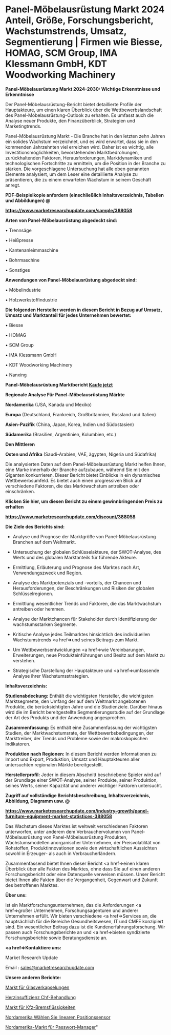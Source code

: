# Panel-Möbelausrüstung Markt 2024 Anteil, Größe, Forschungsbericht, Wachstumstrends, Umsatz, Segmentierung | Firmen wie Biesse, HOMAG, SCM Group, IMA Klessmann GmbH, KDT Woodworking Machinery

<strong>Panel-Möbelausrüstung Markt 2024-2030: Wichtige Erkenntnisse und Erkenntnisse</strong>

Der Panel-Möbelausrüstung-Bericht bietet detaillierte Profile der Hauptakteure, um einen klaren Überblick über die Wettbewerbslandschaft des Panel-Möbelausrüstung-Outlook zu erhalten. Es umfasst auch die Analyse neuer Produkte, den Finanzüberblick, Strategien und Marketingtrends.

Panel-Möbelausrüstung Markt - Die Branche hat in den letzten zehn Jahren ein solides Wachstum verzeichnet, und es wird erwartet, dass sie in den kommenden Jahrzehnten viel erreichen wird. Daher ist es wichtig, alle Investitionsmöglichkeiten, bevorstehenden Marktbedrohungen, zurückhaltenden Faktoren, Herausforderungen, Marktdynamiken und technologischen Fortschritte zu ermitteln, um die Position in der Branche zu stärken. Die vorgeschlagene Untersuchung hat alle oben genannten Elemente analysiert, um dem Leser eine detaillierte Analyse zu präsentieren, die zu einem erwarteten Wachstum in seinem Geschäft anregt.



<strong><b>PDF-Beispielkopie anfordern (einschließlich Inhaltsverzeichnis, Tabellen und Abbildungen) @ </b></strong>

<strong><a href=https://www.marketresearchupdate.com/sample/388058>

<strong>https://www.marketresearchupdate.com/sample/388058</u></a></strong></strong>



<strong>Arten von Panel-Möbelausrüstung abgedeckt sind:</strong>

• Trennsäge

• Heißpresse

• Kantenanleimmaschine

• Bohrmaschine

• Sonstiges



<strong>Anwendungen von Panel-Möbelausrüstung abgedeckt sind:</strong>

• Möbelindustrie

• Holzwerkstoffindustrie



<strong>Die folgenden Hersteller werden in diesem Bericht in Bezug auf Umsatz, Umsatz und Marktanteil für jedes Unternehmen bewertet:</strong>

• Biesse

• HOMAG

• SCM Group

• IMA Klessmann GmbH

• KDT Woodworking Machinery

• Nanxing



<strong>Panel-Möbelausrüstung Marktbericht <a href=https://www.marketresearchupdate.com/buynow/388058>Kaufe jetzt</a></strong>



<strong>Regionale Analyse Für Panel-Möbelausrüstung Märkte</strong>



<strong>Nordamerika</strong> (USA, Kanada und Mexiko)



<strong>Europa</strong> (Deutschland, Frankreich, Großbritannien, Russland und Italien)



<strong>Asien-Pazifik</strong> (China, Japan, Korea, Indien und Südostasien)



<strong>Südamerika</strong> (Brasilien, Argentinien, Kolumbien, etc.)



<strong>Den Mittleren</strong> 

<strong>Osten und Afrika</strong> (Saudi-Arabien, VAE, ägypten, Nigeria und Südafrika)

Die analysierten Daten auf dem Panel-Möbelausrüstung Markt helfen Ihnen, eine Marke innerhalb der Branche aufzubauen, während Sie mit den Giganten konkurrieren. Dieser Bericht bietet Einblicke in ein dynamisches Wettbewerbsumfeld. Es bietet auch einen progressiven Blick auf verschiedene Faktoren, die das Marktwachstum antreiben oder einschränken.



<strong>Klicken Sie hier, um diesen Bericht zu einem gewinnbringenden Preis zu erhalten
</strong>

<strong><a href=https://www.marketresearchupdate.com/discount/388058>https://www.marketresearchupdate.com/discount/388058</b></u></strong></a>



<strong>Die Ziele des Berichts sind:</strong>

- Analyse und Prognose der Marktgröße von Panel-Möbelausrüstung Branchen auf dem Weltmarkt.

- Untersuchung der globalen Schlüsselakteure, der SWOT-Analyse, des Werts und des globalen Marktanteils für führende Akteure.

- Ermittlung, Erläuterung und Prognose des Marktes nach Art, Verwendungszweck und Region.

- Analyse des Marktpotenzials und -vorteils, der Chancen und Herausforderungen, der Beschränkungen und Risiken der globalen Schlüsselregionen.

- Ermittlung wesentlicher Trends und Faktoren, die das Marktwachstum antreiben oder hemmen.

- Analyse der Marktchancen für Stakeholder durch Identifizierung der wachstumsstarken Segmente.

- Kritische Analyse jedes Teilmarktes hinsichtlich des individuellen Wachstumstrends <a href=>und</a> seines Beitrags zum Markt.

- Um Wettbewerbsentwicklungen <a href=>wie</a> Vereinbarungen, Erweiterungen, neue Produkteinführungen und Besitz auf dem Markt zu verstehen.

- Strategische Darstellung der Hauptakteure und <a href=>umfas</a>sende Analyse ihrer Wachstumsstrategien.



<strong>Inhaltsverzeichnis:</strong>



<strong>Studienabdeckung:</strong> Enthält die wichtigsten Hersteller, die wichtigsten Marktsegmente, den Umfang der auf dem Weltmarkt angebotenen Produkte, die berücksichtigten Jahre und die Studienziele. Darüber hinaus wird die im Bericht bereitgestellte Segmentierungsstudie auf der Grundlage der Art des Produkts und der Anwendung angesprochen.



<strong>Zusammenfassung:</strong> Es enthält eine Zusammenfassung der wichtigsten Studien, der Marktwachstumsrate, der Wettbewerbsbedingungen, der Markttreiber, der Trends und Probleme sowie der makroskopischen Indikatoren.



<strong>Produktion nach Regionen:</strong> In diesem Bericht werden Informationen zu Import und Export, Produktion, Umsatz und Hauptakteuren aller untersuchten regionalen Märkte bereitgestellt.



<strong>Herstellerprofil:</strong> Jeder in diesem Abschnitt beschriebene Spieler wird auf der Grundlage einer SWOT-Analyse, seiner Produkte, seiner Produktion, seines Werts, seiner Kapazität und anderer wichtiger Faktoren untersucht.



<strong><b>Zugriff auf vollständige Berichtsbeschreibung, Inhaltsverzeichnis, Abbildung, Diagramm usw. @ </b></strong>

<strong><a href=https://www.marketresearchupdate.com/industry-growth/panel-furniture-equipment-market-statistices-388058>https://www.marketresearchupdate.com/industry-growth/panel-furniture-equipment-market-statistices-388058</a></strong>

Das Wachstum dieses Marktes ist weltweit verschiedenen Faktoren unterworfen, unter anderem dem Verbrauchervolumen von Panel-Möbelausrüstung von Panel-Möbelausrüstung Produkten, Wachstumsmodellen anorganischer Unternehmen, der Preisvolatilität von Rohstoffen, Produktinnovationen sowie den wirtschaftlichen Aussichten sowohl in Erzeuger- als auch in Verbraucherländern.

Zusammenfassend bietet Ihnen dieser Bericht <a href=>einen</a> klaren Überblick über alle Fakten des Marktes, ohne dass Sie auf einen anderen Forschungsbericht oder eine Datenquelle verweisen müssen. Unser Bericht bietet Ihnen alle Fakten über die Vergangenheit, Gegenwart und Zukunft des betroffenen Marktes.



<strong>Über uns:</strong>

 ist ein Marktforschungsunternehmen, das die Anforderungen <a href=>großer</a> Unternehmen, Forschungsagenturen und anderer Unternehmen erfüllt. Wir bieten verschiedene <a href=>Services</a> an, die hauptsächlich für die Bereiche Gesundheitswesen, IT und CMFE konzipiert sind. Ein wesentlicher Beitrag dazu ist die Kundenerfahrungsforschung. Wir passen auch Forschungsberichte an und <a href=>bieten</a> syndizierte Forschungsberichte sowie Beratungsdienste an.



<strong><a href=>Kontaktiere uns:</a></strong>

Market Research Update

Email : sales@marketresearchupdate.com



<strong>Unsere anderen Berichte:</strong>

<a href=https://www.linkedin.com/pulse/glass-encapsulation-market-size-set-grow-remarkable-pace>Markt für Glasverkapselungen</a>

<a href=https://www.linkedin.com/pulse/congestive-heart-failure-chf-treatment>Herzinsuffizienz Chf-Behandlung</a>

<a href=https://www.linkedin.com/pulse/automotive-brake-fluid-market-outlooks-2023>Markt für Kfz-Bremsflüssigkeiten</a>

<a href=https://www.linkedin.com/pulse/north-america-select-linear-position-sensor>Nordamerika Wählen Sie linearen Positionssensor</a>

<a href=https://www.linkedin.com/pulse/north-america-password-managers-market-rnpyf/>Nordamerika-Markt für Passwort-Manager</a>"
